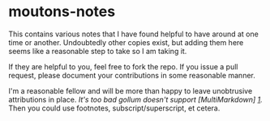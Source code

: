moutons-notes
=============

This contains various notes that I have found helpful to have around at one time or another. Undoubtedly other copies exist, but adding them here seems like a reasonable step to take so I am taking it.

If they are helpful to you, feel free to fork the repo. If you issue a pull request, please document your contributions in some reasonable manner.

I'm a reasonable fellow and will be more than happy to leave unobtrusive attributions in place. *It's too bad gollum doesn't support [MultiMarkdown] [1].* Then you could use footnotes, subscript/superscript, et cetera.

[1]: http://fletcherpenney.net/multimarkdown/	"MultiMarkdown"
